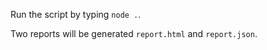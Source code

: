 
Run the script by typing `node .`.

Two reports will be generated `report.html` and `report.json`.
